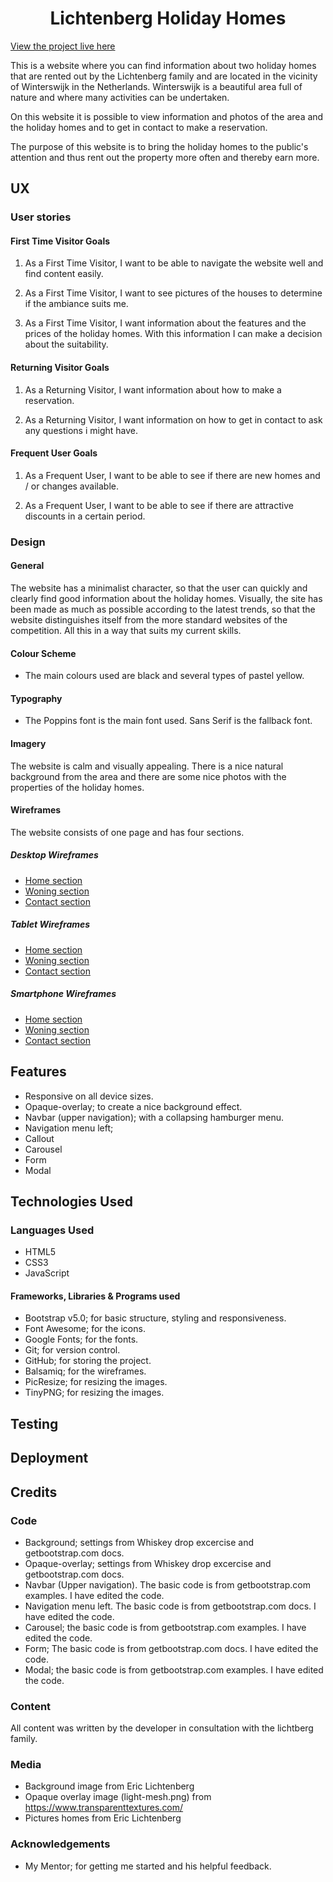 <h1 align="center">Lichtenberg Holiday Homes</h1>

[View the project live here](https://jbeskers.github.io/Milestone-Project-LHH/)

This is a website where you can find information about two holiday homes that are rented out by the Lichtenberg family and are located in the vicinity of Winterswijk 
in the Netherlands. Winterswijk is a beautiful area full of nature and where many activities can be undertaken.

On this website it is possible to view information and photos of the area and the holiday homes and to get in contact to make a reservation.

The purpose of this website is to bring the holiday homes to the public's attention and thus rent out the property more often and thereby earn more.


## UX

### User stories

#### First Time Visitor Goals

1. As a First Time Visitor, I want to be able to navigate the website well and find content easily.

1. As a First Time Visitor, I want to see pictures of the houses to determine if the ambiance suits me.

1. As a First Time Visitor, I want information about the features and the prices of the holiday homes. With this information I can make a decision about the suitability.


#### Returning Visitor Goals

1. As a Returning Visitor, I want information about how to make a reservation.

1. As a Returning Visitor, I want information on how to get in contact to ask any questions i might have.


#### Frequent User Goals

1. As a Frequent User, I want to be able to see if there are new homes and / or changes available.

1. As a Frequent User, I want to be able to see if there are attractive discounts in a certain period.


### Design

#### General

The website has a minimalist character, so that the user can quickly and clearly find good information about the holiday homes.
Visually, the site has been made as much as possible according to the latest trends, so that the website distinguishes itself from the more standard websites of the competition.
All this in a way that suits my current skills.

#### Colour Scheme

* The main colours used are black and several types of pastel yellow.


#### Typography

* The Poppins font is the main font used. Sans Serif is the fallback font.

#### Imagery

The website is calm and visually appealing. There is a nice natural background from the area and there are some nice photos with the
properties of the holiday homes.


#### Wireframes

The website consists of one page and has four sections.

##### Desktop Wireframes

* [Home section](https://github.com/jbeskers/Milestone-Project-LHH/blob/master/assets/images/Wireframes/Desktop%20home%20section.png)
* [Woning section](https://github.com/jbeskers/Milestone-Project-LHH/blob/master/assets/images/Wireframes/Desktop%20woning%20section.png)
* [Contact section](https://github.com/jbeskers/Milestone-Project-LHH/blob/master/assets/images/Wireframes/Desktop%20contact%20section.png) 

##### Tablet Wireframes

* [Home section](https://github.com/jbeskers/Milestone-Project-LHH/blob/master/assets/images/Wireframes/Tablet%20home%20section.png)
* [Woning section](https://github.com/jbeskers/Milestone-Project-LHH/blob/master/assets/images/Wireframes/Tablet%20woning%20section.png)
* [Contact section](https://github.com/jbeskers/Milestone-Project-LHH/blob/master/assets/images/Wireframes/Tablet%20contact%20section.png) 

##### Smartphone Wireframes

* [Home section](https://github.com/jbeskers/Milestone-Project-LHH/blob/master/assets/images/Wireframes/Smartphone%20home%20section.png)
* [Woning section](https://github.com/jbeskers/Milestone-Project-LHH/blob/master/assets/images/Wireframes/Smartphone%20woning%20section.png)
* [Contact section](https://github.com/jbeskers/Milestone-Project-LHH/blob/master/assets/images/Wireframes/Smartphone%20contact%20section.png) 

## Features

* Responsive on all device sizes.
* Opaque-overlay; to create a nice background effect.
* Navbar (upper navigation); with a collapsing hamburger menu.
* Navigation menu left; 
* Callout
* Carousel
* Form
* Modal

## Technologies Used

### Languages Used

* HTML5
* CSS3
* JavaScript

#### Frameworks, Libraries & Programs used

* Bootstrap v5.0; for basic structure, styling and responsiveness.
* Font Awesome; for the icons.
* Google Fonts; for the fonts.
* Git; for version control.
* GitHub; for storing the project.
* Balsamiq; for the wireframes.
* PicResize; for resizing the images.
* TinyPNG; for resizing the images.

## Testing


## Deployment


## Credits

### Code

* Background; settings from Whiskey drop excercise and getbootstrap.com docs.
* Opaque-overlay; settings from Whiskey drop excercise and getbootstrap.com docs.
* Navbar (Upper navigation). The basic code is from getbootstrap.com examples. I have edited the code.
* Navigation menu left. The basic code is from getbootstrap.com docs. I have edited the code.
* Carousel; the basic code is from getbootstrap.com examples. I have edited the code.
* Form; The basic code is from getbootstrap.com docs. I have edited the code.
* Modal; the basic code is from getbootstrap.com examples. I have edited the code.


### Content

All content was written by the developer in consultation with the lichtberg family.


### Media

* Background image from Eric Lichtenberg
* Opaque overlay image (light-mesh.png) from https://www.transparenttextures.com/
* Pictures homes from Eric Lichtenberg


### Acknowledgements

* My Mentor; for getting me started and his helpful feedback.

